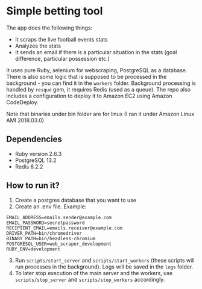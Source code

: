 # Simple betting tool

The app does the following things:
- It scraps the live football events stats
- Analyzes the stats
- It sends an email if there is a particular situation in the stats (goal difference, particular possession etc.)

It uses pure Ruby, selenium for webscraping, PostgreSQL as a database.
There is also some logic that is supposed to be processed in the background - you can find it in the `workers` folder.
Background processing is handled by `resque` gem, it requires Redis (used as a queue).
The repo also includes a configuration to deploy it to Amazon EC2 using Amazon CodeDeploy.

Note that binaries under bin folder are for linux (I ran it under Amazon Linux AMI 2018.03.0)

## Dependencies
- Ruby version 2.6.3
- PostgreSQL 13.2
- Redis 6.2.2

## How to run it?

1. Create a postgres database that you want to use
2. Create an .env file. Example:
```
EMAIL_ADDRESS=emails.sender@example.com
EMAIL_PASSWORD=secretpassword
RECIPIENT_EMAIL=emails.receiver@example.com
DRIVER_PATH=bin/chromedriver
BINARY_PATH=bin/headless-chromium
POSTGRESQL_USER=web_scraper_development
RUBY_ENV=development
```
3. Run `scripts/start_server` and `scripts/start_workers` (these scripts will run processes in the background). Logs will be saved in the `logs` folder.
4. To later stop execution of the main server and the workers, use `scripts/stop_server` and `scripts/stop_workers` accordingly.